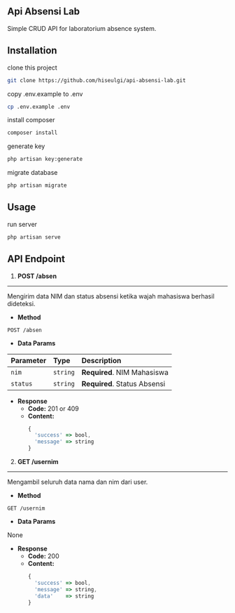 ## Api Absensi Lab

Simple CRUD API for laboratorium absence system.

## Installation

clone this project

```bash
git clone https://github.com/hiseulgi/api-absensi-lab.git
```
copy .env.example to .env

```bash
cp .env.example .env
```

install composer

```bash
composer install
```

generate key

```bash
php artisan key:generate
```

migrate database

```bash
php artisan migrate
```

## Usage

run server

```bash
php artisan serve
```

## API Endpoint

1. **POST /absen**
----
Mengirim data NIM dan status absensi ketika wajah mahasiswa berhasil dideteksi.

* **Method**

```http
POST /absen
```

* **Data Params**

| Parameter | Type | Description |
| :--- | :--- | :--- |
| `nim` | `string` | **Required**. NIM Mahasiswa |
| `status` | `string` | **Required**. Status Absensi |

* **Response**
  * **Code:** 201 or 409
  * **Content:**
    ```javascript
    {
      'success' => bool,
      'message' => string
    }
    ```

2. **GET /usernim**
----
Mengambil seluruh data nama dan nim dari user.

* **Method**

```http
GET /usernim
```

* **Data Params**

None

* **Response**
  * **Code:** 200
  * **Content:**
    ```javascript
    {
      'success' => bool,
      'message' => string,
      'data'    => string
    }
    ```